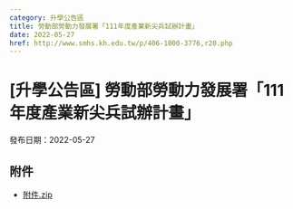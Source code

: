 ```yaml
---
category: 升學公告區
title: 勞動部勞動力發展署「111年度產業新尖兵試辦計畫」
date: 2022-05-27
href: http://www.smhs.kh.edu.tw/p/406-1000-3776,r20.php
---
```


# [升學公告區] 勞動部勞動力發展署「111年度產業新尖兵試辦計畫」

發布日期：2022-05-27



## 附件

- [附件.zip](https://www.smhs.kh.edu.tw/app/index.php?Action=downloadfile&file=WVhSMFlXTm9Memt3TDNCMFlWOHpOVFF5WHpVNU56YzFOalJmTVRnMk1EUXVlbWx3&fname=DGGGROTSYWQO41XX50LKSWHGRK30OOLKDGUWTSKK4125MLVWKPROVTPOUSSSPKPO)
